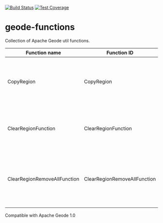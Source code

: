 [![Build Status](https://travis-ci.org/markito/geode-functions.svg?branch=master)](https://travis-ci.org/markito/geode-functions)
[![Test Coverage](https://codeclimate.com/github/markito/geode-functions/badges/coverage.svg)](https://codeclimate.com/github/markito/geode-functions/coverage)

# geode-functions
Collection of Apache Geode util functions.

| Function name | Function ID | Description |
|---------------|-------------|-------------|
|  CopyRegion   |  CopyRegion | Executes OnRegion and receives destination region name as `String` |
|  ClearRegionFunction   |  ClearRegionFunction | Executes OnRegion and clears the local primary entries one at a time |
|  ClearRegionRemoveAllFunction   |  ClearRegionRemoveAllFunction | Executes OnRegion and clears the local primary entries all at once using removeAll |

Compatible with Apache Geode 1.0
